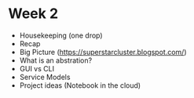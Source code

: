 # Week 2

- Housekeeping (one drop)
- Recap
- Big Picture (https://superstarcluster.blogspot.com/)
- What is an abstration?
- GUI vs CLI
- Service Models
- Project ideas (Notebook in the cloud)

